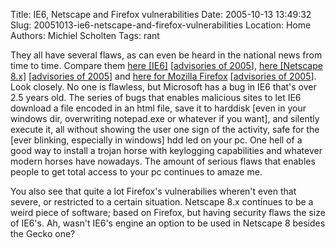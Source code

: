 Title: IE6, Netscape and Firefox vulnerabilities
Date: 2005-10-13 13:49:32
Slug: 20051013-ie6-netscape-and-firefox-vulnerabilities
Location: Home
Authors: Michiel Scholten
Tags: rant

<p>They all have several flaws, as can even be heard in the national news from time to time. Compare them <a href="http://secunia.com/product/11/">here [IE6]</a> [<a href="http://secunia.com/product/11/#advisories_2005">advisories of 2005</a>], <a href="http://secunia.com/product/5134/">here [Netscape 8.x]</a> [<a href="http://secunia.com/product/5134/#advisories_2005">advisories of 2005</a>] and <a href="http://secunia.com/product/4227/">here for Mozilla Firefox</a> [<a href="http://secunia.com/product/4227/#advisories_2005">advisories of 2005</a>]. Look closely. No one is flawless, but Microsoft has a bug in IE6 that's over 2.5 years old. The series of bugs that enables malicious sites to let IE6 download a file encoded in an html file, save it to harddisk [even in your windows dir, overwriting notepad.exe or whatever if you want], and silently execute it, all without showing the user one sign of the activity, safe for the [ever blinking, especially in windows] hdd led on your pc. One hell of a good way to install a trojan horse with keylogging capabilities and whatever modern horses have nowadays. The amount of serious flaws that enables people to get total access to your pc continues to amaze me.</p>

<p>You also see that quite a lot Firefox's vulnerabilies wheren't even that severe, or restricted to a certain situation. Netscape 8.x continues to be a weird piece of software; based on Firefox, but having security flaws the size of IE6's. Ah, wasn't IE6's engine an option to be used in Netscape 8 besides the Gecko one?</p>